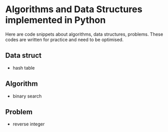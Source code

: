 # Algorithms and Data Structures implemented in Python
Here are code snippets about algorithms, data structures, problems. These codes are written for practice and need to be optimised.

## Data struct
- hash table

## Algorithm
- binary search

## Problem
- reverse integer

